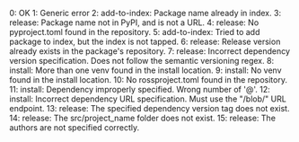 0: OK
1: Generic error
2: add-to-index: Package name already in index.
3: release: Package name not in PyPI, and is not a URL.
4: release: No pyproject.toml found in the repository.
5: add-to-index: Tried to add package to index, but the index is not tapped. 
6: release: Release version already exists in the package's repository.
7: release: Incorrect dependency version specification. Does not follow the semantic versioning regex.
8: install: More than one venv found in the install location.
9: install: No venv found in the install location.
10: No rossproject.toml found in the repository.
11: install: Dependency improperly specified. Wrong number of '@'.
12: install: Incorrect dependency URL specification. Must use the "/blob/" URL endpoint.
13: release: The specified dependency version tag does not exist.
14: release: The src/project_name folder does not exist.
15: release: The authors are not specified correctly.